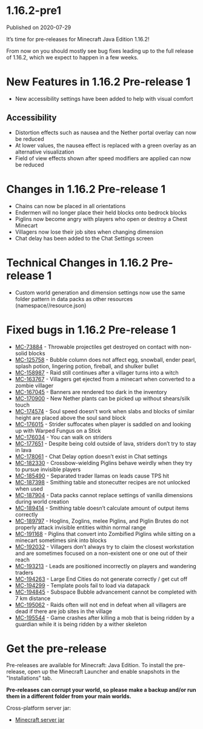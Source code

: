 # 1.16.2-pre1
Published on 2020-07-29

It’s time for pre-releases for Minecraft Java Edition 1.16.2!

From now on you should mostly see bug fixes leading up to the full release of
1.16.2, which we expect to happen in a few weeks.

# New Features in 1.16.2 Pre-release 1

  * New accessibility settings have been added to help with visual comfort

## Accessibility

  * Distortion effects such as nausea and the Nether portal overlay can now be reduced
  * At lower values, the nausea effect is replaced with a green overlay as an alternative visualization
  * Field of view effects shown after speed modifiers are applied can now be reduced

# Changes in 1.16.2 Pre-release 1

  * Chains can now be placed in all orientations
  * Endermen will no longer place their held blocks onto bedrock blocks
  * Piglins now become angry with players who open or destroy a Chest Minecart
  * Villagers now lose their job sites when changing dimension
  * Chat delay has been added to the Chat Settings screen

# Technical Changes in 1.16.2 Pre-release 1

  * Custom world generation and dimension settings now use the same folder pattern in data packs as other resources (namespace/<type>/resource.json)

# Fixed bugs in 1.16.2 Pre-release 1

  * [MC-73884](https://bugs.mojang.com/browse/MC-73884) \- Throwable projectiles get destroyed on contact with non-solid blocks
  * [MC-125758](https://bugs.mojang.com/browse/MC-125758) \- Bubble column does not affect egg, snowball, ender pearl, splash potion, lingering potion, fireball, and shulker bullet
  * [MC-158987](https://bugs.mojang.com/browse/MC-158987) \- Raid still continues after a villager turns into a witch
  * [MC-163767](https://bugs.mojang.com/browse/MC-163767) \- Villagers get ejected from a minecart when converted to a zombie villager
  * [MC-167045](https://bugs.mojang.com/browse/MC-167045) \- Banners are rendered too dark in the inventory
  * [MC-170900](https://bugs.mojang.com/browse/MC-170900) \- New Nether plants can be picked up without shears/silk touch
  * [MC-174574](https://bugs.mojang.com/browse/MC-174574) \- Soul speed doesn’t work when slabs and blocks of similar height are placed above the soul sand block
  * [MC-176015](https://bugs.mojang.com/browse/MC-176015) \- Strider suffocates when player is saddled on and looking up with Warped Fungus on a Stick
  * [MC-176034](https://bugs.mojang.com/browse/MC-176034) \- You can walk on striders
  * [MC-177651](https://bugs.mojang.com/browse/MC-177651) \- Despite being cold outside of lava, striders don’t try to stay in lava
  * [MC-178061](https://bugs.mojang.com/browse/MC-178061) \- Chat Delay option doesn’t exist in Chat settings
  * [MC-182330](https://bugs.mojang.com/browse/MC-182330) \- Crossbow-wielding Piglins behave weirdly when they try to pursue invisible players
  * [MC-185490](https://bugs.mojang.com/browse/MC-185490) \- Separated trader llamas on leads cause TPS hit
  * [MC-187398](https://bugs.mojang.com/browse/MC-187398) \- Smithing table and stonecutter recipes are not unlocked when used
  * [MC-187904](https://bugs.mojang.com/browse/MC-187904) \- Data packs cannot replace settings of vanilla dimensions during world creation
  * [MC-189414](https://bugs.mojang.com/browse/MC-189414) \- Smithing table doesn’t calculate amount of output items correctly
  * [MC-189797](https://bugs.mojang.com/browse/MC-189797) \- Hoglins, Zoglins, melee Piglins, and Piglin Brutes do not properly attack invisible entities within normal range
  * [MC-191168](https://bugs.mojang.com/browse/MC-191168) \- Piglins that convert into Zombified Piglins while sitting on a minecart sometimes sink into blocks
  * [MC-192032](https://bugs.mojang.com/browse/MC-192032) \- Villagers don’t always try to claim the closest workstation and are sometimes focused on a non-existent one or one out of their reach
  * [MC-193213](https://bugs.mojang.com/browse/MC-193213) \- Leads are positioned incorrectly on players and wandering traders
  * [MC-194263](https://bugs.mojang.com/browse/MC-194263) \- Large End Cities do not generate correctly / get cut off
  * [MC-194299](https://bugs.mojang.com/browse/MC-194299) \- Template pools fail to load via datapack
  * [MC-194845](https://bugs.mojang.com/browse/MC-194845) \- Subspace Bubble advancement cannot be completed with 7 km distance
  * [MC-195062](https://bugs.mojang.com/browse/MC-195062) \- Raids often will not end in defeat when all villagers are dead if there are job sites in the village
  * [MC-195544](https://bugs.mojang.com/browse/MC-195544) \- Game crashes after killing a mob that is being ridden by a guardian while it is being ridden by a wither skeleton

# Get the pre-release

Pre-releases are available for Minecraft: Java Edition. To install the pre-
release, open up the Minecraft Launcher and enable snapshots in the
"Installations" tab.

**Pre-releases can corrupt your world, so please make a backup and/or run them
in a different folder from your main worlds.**

Cross-platform server jar:

  * [Minecraft server jar](https://launcher.mojang.com/v1/objects/d4434bf4f2f0572a4eb54b3da1b1b3069a4e9ef2/server.jar)


